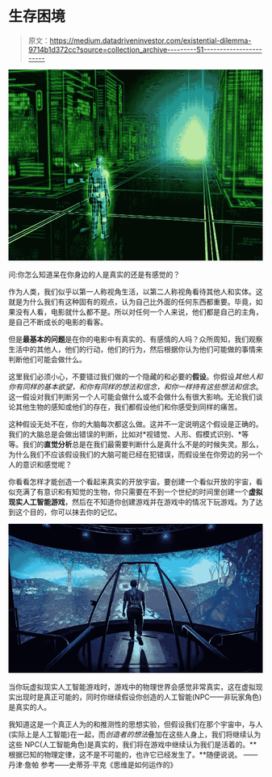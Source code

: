 # 生存困境

> 原文：<https://medium.datadriveninvestor.com/existential-dilemma-9714b1d372cc?source=collection_archive---------51----------------------->

![](img/34df07bbf795dcdcf07953058be1df2d.png)

问:你怎么知道呆在你身边的人是真实的还是有感觉的？

作为人类，我们似乎以第一人称视角生活，以第二人称视角看待其他人和实体。这就是为什么我们有这种固有的观点，认为自己比外面的任何东西都重要。毕竟，如果没有人看，电影就什么都不是。所以对任何一个人来说，他们都是自己的主角，是自己不断成长的电影的看客。

但是**最基本的问题**是在你的电影中有真实的、有感情的人吗？众所周知，我们观察生活中的其他人，他们的行动，他们的行为，然后根据你认为他们可能做的事情来判断他们可能会做什么。

这里我们必须小心，不要错过我们做的一个隐藏的和必要的**假设**。你假设*其他人和你有同样的基本欲望，和你有同样的想法和信念，和你一样持有这些想法和信念*。这一假设对我们判断另一个人可能会做什么或不会做什么有很大影响。无论我们谈论其他生物的感知或他们的存在，我们都假设他们和你感受到同样的痛苦。

这种假设无处不在，你的大脑每次都这么做。这并不一定说明这个假设是正确的。我们的大脑总是会做出错误的判断，比如对*视错觉、人形、假模式识别、*等等。我们的**直觉分析**总是在我们最需要判断什么是真什么不是的时候失灵。那么，为什么我们不应该假设我们的大脑可能已经在犯错误，而假设坐在你旁边的另一个人的意识和感觉呢？

你看看怎样才能创造一个看起来真实的开放宇宙。要创建一个看似开放的宇宙，看似充满了有意识和有知觉的生物，你只需要在不到一个世纪的时间里创建一个**虚拟现实人工智能游戏**，然后在不知道你创建游戏并在游戏中的情况下玩游戏。为了达到这个目的，你可以抹去你的记忆。

![](img/1c56edadfc0affc93c145af471925939.png)

当你玩虚拟现实人工智能游戏时，游戏中的物理世界会感觉非常真实，这在虚拟现实出现时是真正可能的，同时你继续假设你创造的人工智能(NPC——非玩家角色)是真实的人。

我知道这是一个真正人为的和推测性的思想实验，但假设我们在那个宇宙中，与人(实际上是人工智能)在一起，而*创造者的想法*叠加在这些人身上，我们将继续认为这些 NPC(人工智能角色)是真实的，我们将在游戏中继续认为我们是活着的。**根据已知的物理定律，这不是不可能的，也许它已经发生了。**随便说说。
——丹津·詹帕
参考——史蒂芬·平克《思维是如何运作的》